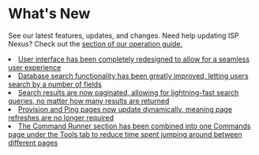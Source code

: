 # What's New

See our latest features, updates, and changes. Need help updating ISP Nexus? Check out the
<a href="Updating-ISP-Nexus.md" summary=""/> section of our operation guide.

<procedure title="v24-02">
    <list>
        <li>User interface has been completely redesigned to allow for a seamless user experience</li>
        <li>Database search functionality has been greatly improved, letting users search by a number of fields</li>
        <li>Search results are now paginated, allowing for lightning-fast search queries, no matter how many results are returned</li>
        <li>Provision and Ping pages now update dynamically, meaning page refreshes are no longer required</li>
        <li>The Command Runner section has been combined into one Commands page under the Tools tab to reduce time spent jumping around between different pages</li>
    </list>
</procedure>